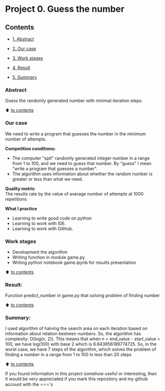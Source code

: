 # Project 0. Guess the number

## Contents
* [1. Abstract](https://github.com/MaxwellDevelopments/SkillFactory-DS/tree/main/project_0/README.md#Abstract) 

* [2. Our case](https://github.com/MaxwellDevelopments/SkillFactory-DS/tree/main/project_0/README.md#Our-case)

* [3. Work stages](https://github.com/MaxwellDevelopments/SkillFactory-DS/tree/main/project_0/README.md#Work-stages)

* [4. Result](https://github.com/MaxwellDevelopments/SkillFactory-DS/tree/main/project_0/README.md#Result)

* [5. Summary](https://github.com/MaxwellDevelopments/SkillFactory-DS/tree/main/project_0/README.md#Summary) 

### Abstract   
Guess the randomly generated number with minimal iteration steps.

:arrow_up: [to contents](https://github.com/MaxwellDevelopments/SkillFactory-DS/tree/main/project_0/README.md#Contents)  


### Our case
We need to write a program that guesses the number in the minimum number of attempts.

**Competition conditions:**
- The computer "spit" randomly generated integer number in a range from 1 to 100, and we need to guess that number. By "guess" I mean "write a program that guesses a number".
- The algorithm uses information about whether the random number is greater or less than what we need.

**Quality metric**     
The results rate by the value of average number of attempts at 1000 repetitions

**What I practice**     
* Learning to write good code on python
* Learning to work with IDE.
* Learning to work with GitHub.

### Work stages 
* Development the algorithm
* Writing function in module game.py
* Writing python notebook game.ipynb for results presentation

:arrow_up: [to contents](https://github.com/MaxwellDevelopments/SkillFactory-DS/tree/main/project_0/README.md#Contents) 


### Result:  
Function predict_number in game.py that solving problem of finding number

:arrow_up: [to contents](https://github.com/MaxwellDevelopments/SkillFactory-DS/tree/main/project_0/README.md#Contents) 


### Summary: 
I used algorithm of halving the search area on each iteration based on information about relation beetwen numbers. So, the algorithm has complexity: O(log(n, 2)). This means that when n = end_value - start_value = 100, we have log(100) with base 2 which is 6.643856189774725. So, in the worst case, we have 7 steps of the algorithm, which solves the problem of finding a number in a range from 1 to 100 in less than 20 steps

        
:arrow_up: [to contents](https://github.com/MaxwellDevelopments/SkillFactory-DS/tree/main/project_0/README.md#Contents) 


If you found information in this project somehow useful or interesting, than It would be very appreciated if you mark this repository and my github account with the ⭐️⭐️⭐️'s
